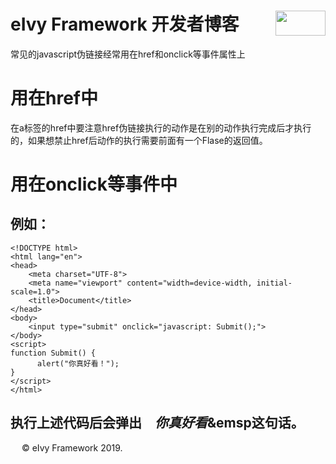 # <div style="height:40px"><div style="float:left">eIvy Framework 开发者博客</div> <div style="float:right"><img width="80" height="40" src="../../Logo.png"></img></div></div>  

常见的javascript伪链接经常用在href和onclick等事件属性上

# 用在href中
在a标签的href中要注意href伪链接执行的动作是在别的动作执行完成后才执行的，如果想禁止href后动作的执行需要前面有一个Flase的返回值。
# 用在onclick等事件中
## 例如：
```
<!DOCTYPE html>
<html lang="en">
<head>
    <meta charset="UTF-8">
    <meta name="viewport" content="width=device-width, initial-scale=1.0">
    <title>Document</title>
</head>
<body>
    <input type="submit" onclick="javascript: Submit();">
</body>
<script>
function Submit() {
      alert("你真好看！");  
}
</script>
</html>
```
执行上述代码后会弹出&emsp;*你真好看*&emsp这句话。
---
&emsp; &copy; eIvy Framework 2019.